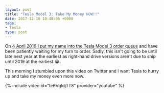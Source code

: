 ```yaml
---
layout: post
title: "Tesla Model 3: Take My Money NOW!!"
date: 2017-12-18 10:48:06 +0000
tags:
- Tesla
type: post
---
```


On [4 April 2016 I put my name into the Tesla Model 3 order queue](https://colinseymour.co.uk/reserved-tesla-model-3) and have been patiently waiting for my turn to order. Sadly, this isn't going to be until late next year at the earliest as right-hand drive versions aren't due to ship until 2019 at the earliest 😭.

This morning I stumbled upon this video on Twitter and I want Tesla to hurry up and take my money even more now.

{% include video id="te6VqldjTT8" provider="youtube" %}
